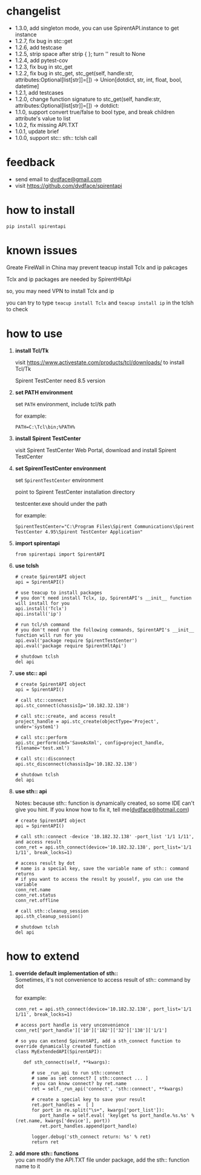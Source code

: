 # changelist
* 1.3.0,  add singleton mode, you can use SpirentAPI.instance to get instance
* 1.2.7,  fix bug in stc::get
* 1.2.6,  add testcase
* 1.2.5,  strip space after strip { }; turn '' result to None
* 1.2.4,  add pytest-cov
* 1.2.3,  fix bug in stc_get
* 1.2.2,  fix bug in stc_get, stc_get(self, handle:str, attributes:Optional[list[str]]=[]) -> Union[dotdict, str, int, float, bool, datetime]
* 1.2.1,  add testcases
* 1.2.0,  change function signature to stc_get(self, handle:str, attributes:Optional[list[str]]=[]) -> dotdict:
* 1.1.0,  support convert true/false to bool type, and break children attribute's value to list
* 1.0.2,  fix missing API.TXT
* 1.0.1,  update brief
* 1.0.0,  support stc:: sth:: tclsh call

# feedback
* send email to dvdface@gmail.com
* visit https://github.com/dvdface/spirentapi

# how to install
`pip install spirentapi`

# known issues

Greate FireWall in China may prevent teacup install Tclx and ip pakcages<br/>

Tclx and ip packages are needed by SpirentHltApi<br/>

so, you may need VPN to install Tclx and ip<br/>

you can try to type `teacup install Tclx` and `teacup install ip` in the tclsh to check<br/>

# how to use
1. **install Tcl/Tk<br/>**
   
   visit https://www.activestate.com/products/tcl/downloads/  to install Tcl/Tk<br/>

   Spirent TestCenter need 8.5 version<br/>
2. **set PATH environment<br/>**

   set `PATH` environment, include tcl/tk path <br/>

   for example:<br/>

   `PATH=C:\Tcl\bin;%PATH%`<br/>
3. **install Spirent TestCenter<br/>**

   visit Spirent TestCenter Web Portal, download and install Spirent TestCenter<br/>
4. **set SpirentTestCenter environment<br/>**

   set `SpirentTestCenter` environment<br/>

   point to Spirent TestCenter installation directory<br/>

   testcenter.exe should under the path<br/>

   for example:<br/>

      `SpirentTestCenter="C:\Program Files\Spirent Communications\Spirent TestCenter 4.95\Spirent TestCenter Application"`<br/>
5. **import spirentapi**
    ```
    from spirentapi import SpirentAPI
    ```
6. **use tclsh**
    ```
    # create SpirentAPI object
    api = SpirentAPI()
    
    # use teacup to install packages
    # you don't need install Tclx, ip, SpirentAPI's __init__ function will install for you
    api.install('Tclx') 
    api.install('ip')

    # run tcl/sh command
    # you don't need run the following commands, SpirentAPI's __init__ function will run for you
    api.eval('package require SpirentTestCenter')
    api.eval('package require SpirentHltApi')

    # shutdown tclsh
    del api
    ```
7. **use stc:: api**
    ```
    # create SpirentAPI object
    api = SpirentAPI()

    # call stc::connect
    api.stc_connect(chassisIp='10.182.32.138')
    
    # call stc::create, and access result
    project_handle = api.stc_create(objectType='Project', under='system1')
    
    # call stc::perform
    api.stc_perform(cmd='SaveAsXml', config=project_handle, filename='test.xml')
    
    # call stc::disconnect
    api.stc_disconnect(chassisIp='10.182.32.138')

    # shutdown tclsh
    del api
    ```
8. **use sth:: api**
   
   Notes: because sth:: function is dynamically created, so some IDE can't give you hint. If you know how to fix it, tell me(dvdface@hotmail.com)
    ```
    # create SpirentAPI object
    api = SpirentAPI()

    # call sth::connect -device '10.182.32.138' -port_list '1/1 1/11', and access result
    conn_ret = api.sth_connect(device='10.182.32.138', port_list='1/1 1/11', break_locks=1)
    
    # access result by dot
    # name is a special key, save the variable name of sth:: command returns
    # if you want to access the result by youself, you can use the variable
    conn_ret.name
    conn_ret.status
    conn_ret.offline
    
    # call sth::cleanup_session
    api.sth_cleanup_session()

    # shutdown tclsh
    del api
    ```
# how to extend
1. **override default implementation of sth::**<br/>
   Sometimes, it's not convenience to access result of sth:: command by dot<br/>

   for example:<br/>

   ```
   conn_ret = api.sth_connect(device='10.182.32.138', port_list='1/1 1/11', break_locks=1)

   # access port handle is very unconvenience
   conn_ret['port_handle']['10']['182']['32']['138']['1/1']

   # so you can extend SpirentAPI, add a sth_connect function to override dynamically created function
   class MyExtendedAPI(SpirentAPI):

      def sth_connect(self, **kwargs):

         # use _run_api to run sth::connect
         # same as set connect? [ sth::connect ... ]
         # you can know connect? by ret.name
         ret = self._run_api('connect', 'sth::connect', **kwargs)

         # create a special key to save your result
         ret.port_handles =  [ ]
         for port in re.split("\s+", kwargs['port_list']):
            port_handle = self.eval( 'keylget %s port_handle.%s.%s' % (ret.name, kwargs['device'], port))
            ret.port_handles.append(port_handle)
         
         logger.debug('sth_connect return: %s' % ret)
         return ret
   ```
2. **add more sth:: functions**<br/>
	you can modify the API.TXT file under package, add the sth:: function name to it<br/>